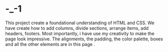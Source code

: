 # -_-1
This project create a foundational understanding of HTML and CSS. We have create how to add columns, divide sections, arrange items, add headers, footers. Most importantly, i have use my creativity to make the page look impressive. The alignments, the padding, the color palette, boxes and all the other elements are in this page .
